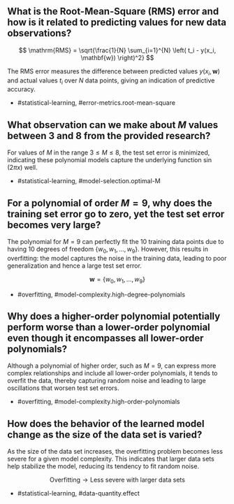 ## What is the Root-Mean-Square (RMS) error and how is it related to predicting values for new data observations?

$$
\mathrm{RMS} = \sqrt{\frac{1}{N} \sum_{i=1}^{N} \left( t_i - y(x_i, \mathbf{w}) \right)^2}
$$

The RMS error measures the difference between predicted values $y(x_i, \mathbf{w})$ and actual values $t_i$ over $N$ data points, giving an indication of predictive accuracy.

- #statistical-learning, #error-metrics.root-mean-square

## What observation can we make about $M$ values between 3 and 8 from the provided research?

For values of $M$ in the range $3 \leqslant M \leqslant 8$, the test set error is minimized, indicating these polynomial models capture the underlying function $\sin(2\pi x)$ well.

- #statistical-learning, #model-selection.optimal-M

## For a polynomial of order $M=9$, why does the training set error go to zero, yet the test set error becomes very large?

The polynomial for $M=9$ can perfectly fit the 10 training data points due to having 10 degrees of freedom $\{w_0, w_1, \ldots, w_9\}$. However, this results in overfitting: the model captures the noise in the training data, leading to poor generalization and hence a large test set error.

$$
\mathbf{w} = \{w_0, w_1, \ldots, w_9\}
$$

- #overfitting, #model-complexity.high-degree-polynomials

## Why does a higher-order polynomial potentially perform worse than a lower-order polynomial even though it encompasses all lower-order polynomials?

Although a polynomial of higher order, such as $M=9$, can express more complex relationships and include all lower-order polynomials, it tends to overfit the data, thereby capturing random noise and leading to large oscillations that worsen test set errors.

- #overfitting, #model-complexity.high-order-polynomials

## How does the behavior of the learned model change as the size of the data set is varied?

As the size of the data set increases, the overfitting problem becomes less severe for a given model complexity. This indicates that larger data sets help stabilize the model, reducing its tendency to fit random noise.

$$
\text{Overfitting} \rightarrow \text{Less severe with larger data sets}
$$

- #statistical-learning, #data-quantity.effect